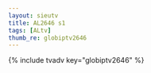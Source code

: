 ```yaml
--- 
layout: sieutv
title: AL2646 s1
tags: [ALtv]
thumb_re: globiptv2646
---
```

{% include tvadv key="globiptv2646" %} 
